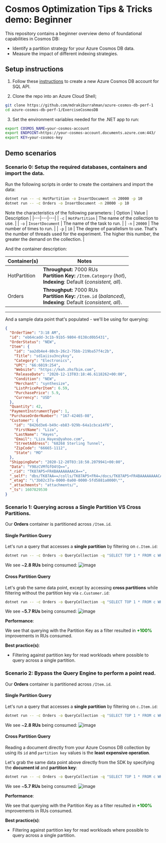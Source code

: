 # Cosmos Optimization Tips & Tricks demo: **Beginner**

This repository contains a beginner overview demo of foundational capabilities in Cosmos DB:

- Identify a partition strategy for your Azure Cosmos DB data.
- Measure the impact of different indexing strategies.

## Setup instructions

1. Follow these [instructions](https://docs.microsoft.com/azure/cosmos-db/how-to-manage-database-account) to create a new Azure Cosmos DB account for SQL API.

2. Clone the repo into an Azure Cloud Shell;

```bash
git clone https://github.com/mdrakiburrahman/azure-cosmos-db-perf-1
cd azure-cosmos-db-perf-1/ExerciseCosmosDB
```

3. Set the environment variables needed for the .NET app to run:

```bash
export COSMOS_NAME=your-cosmos-account
export ENDPOINT=https://your-cosmos-account.documents.azure.com:443/
export KEY=your-cosmos-key

```

## Demo scenarios

### **Scenario 0**: Setup the required databases, containers and import the data.

Run the following scripts in order to create the containers and import the data:

```bash
dotnet run -- -c HotPartition -o InsertDocument -n 20000 -p 10
dotnet run -- -c Orders -o InsertDocument -n 20000 -p 10
```

Note the characteristics of the following parameters:
| Option | Value | Description |
|---|---|---|
| `-c` | `HotPartition` | The name of the collection to use. |
| `-o` | `InsertDocument` | The name of the task to run. |
| `-n` | `20000` | The number of times to run. |
| `-p` | `10` | The degree of parallelism to use. That's the number of threads used for the experiment. The higher this number, the greater the demand on the collection. |

And the container description:

| Container(s) | Notes                                                                                                                      |
| ------------ | -------------------------------------------------------------------------------------------------------------------------- |
| HotPartition | **Throughput:** 7000 RUs <br> **Partition Key:** `/Item.Category` (_hot_), <br> **Indexing**: Default (_consistent, all_). |
| Orders       | **Throughput:** 7000 RUs <br> **Partition Key:** `/Item.id` (_balanced_), <br> **Indexing**: Default (_consistent, all_).  |

---

And a sample data point that's populated - we'll be using for querying:

```json
{
  "OrderTime": "3:18 AM",
  "id": "eb64cadd-3c1b-91b5-9804-0138cd0b5431",
  "OrderStatus": "NEW",
  "Item": {
    "id": "aa2db4e4-80cb-26c2-75bb-219ba57f4c2b",
    "Title": "sd1aiisu3ncykxy",
    "Category": "Electronics",
    "UPC": "66:6019:254",
    "Website": "https://koh.zhsfbim.com",
    "ReleaseDate": "2020-12-13T03:18:46.6118262+00:00",
    "Condition": "NEW",
    "Merchant": "synthesize",
    "ListPricePerItem": 6.59,
    "PurchasePrice": 5.9,
    "Currency": "USD"
  },
  "Quantity": 42,
  "PaymentInstrumentType": 1,
  "PurchaseOrderNumber": "167-42465-08",
  "Customer": {
    "id": "8426d3e6-b49c-eb83-929b-64a1cbca14f6",
    "FirstName": "Liza",
    "LastName": "Hayes",
    "Email": "Liza_Hayes@yahoo.com",
    "StreetAddress": "68268 Sterling Tunnel",
    "ZipCode": "66665-1112",
    "State": "MO"
  },
  "ShippingDate": "2020-12-20T03:18:50.2079941+00:00",
  "Data": "Y98zCVMfGfO4tQ==",
  "_rid": "TK87AP5+FR4BAAAAAAAACA==",
  "_self": "dbs/TK87AA==/colls/TK87AP5+FR4=/docs/TK87AP5+FR4BAAAAAAAACA==/",
  "_etag": "\"3b02c37a-0000-0a00-0000-5fd5881a0000\"",
  "_attachments": "attachments/",
  "_ts": 1607829530
}
```

### **Scenario 1**: Querying across a Single Partition VS Cross Partitions.

Our **Orders** container is partitioned across `/Item.id`.

#### Single Partition Query

Let's run a query that accesses a **single partition** by filtering on `c.Item.id`:

```bash
dotnet run -- -c Orders -o QueryCollection -q "SELECT TOP 1 * FROM c WHERE c.Item.id='aa2db4e4-80cb-26c2-75bb-219ba57f4c2b'"
```

We see ~**2.8 RUs** being consumed:
![image](https://i.imgur.com/BKk52sv.png)

#### Cross Partition Query

Let's grab the same data point, except by accessing **cross partitions** while filtering without the partition key via `c.Customer.id`:

```bash
dotnet run -- -c Orders -o QueryCollection -q "SELECT TOP 1 * FROM c WHERE c.Customer.id='8426d3e6-b49c-eb83-929b-64a1cbca14f6'"
```

We see ~**5.7 RUs** being consumed:
![image](https://i.imgur.com/zg1K4Qj.png)

**Performance**:

We see that querying with the Partition Key as a filter resulted in **<span style="color:green">+100%</span>** improvements in RUs consumed.

**Best practice(s)**:

- Filtering against partition key for read workloads where possible to query across a single partition.

### **Scenario 2**: Bypass the Query Engine to perform a point read.

Our **Orders** container is partitioned across `/Item.id`.

#### Single Partition Query

Let's run a query that accesses a **single partition** by filtering on `c.Item.id`:

```bash
dotnet run -- -c Orders -o QueryCollection -q "SELECT TOP 1 * FROM c WHERE c.Item.id='aa2db4e4-80cb-26c2-75bb-219ba57f4c2b'"
```

We see ~**2.8 RUs** being consumed:
![image](https://i.imgur.com/BKk52sv.png)

#### Cross Partition Query

Reading a document directly from your Azure Cosmos DB collection by using its `id` and `partition key` values is the **least expensive operation**.

Let's grab the same data point above directly from the SDK by specifying the **document id** and **partition key**:

```bash
dotnet run -- -c Orders -o QueryCollection -q "SELECT TOP 1 * FROM c WHERE c.Customer.id='8426d3e6-b49c-eb83-929b-64a1cbca14f6'"
```

We see ~**5.7 RUs** being consumed:
![image](https://i.imgur.com/zg1K4Qj.png)

**Performance**:

We see that querying with the Partition Key as a filter resulted in **<span style="color:green">+100%</span>** improvements in RUs consumed.

**Best practice(s)**:

- Filtering against partition key for read workloads where possible to query across a single partition.
